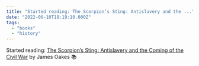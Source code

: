 ```yaml
---
title: "Started reading: The Scorpion’s Sting: Antislavery and the ..."
date: "2022-06-10T18:19:10.000Z"
tags: 
  - "books"
  - "history"
---
```


Started reading: [The Scorpion’s Sting: Antislavery and the Coming of the Civil War](https://micro.blog/books/9780393239935) by James Oakes 📚
